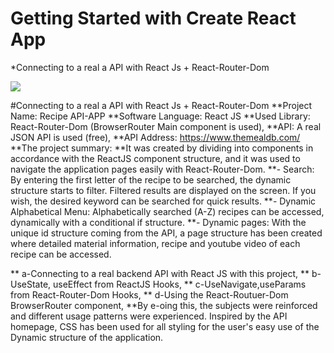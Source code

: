 # Getting Started with Create React App
*Connecting to a real a API with React Js + React-Router-Dom


![](https://github.com/muratavci05/reactJS_recibeApp/blob/960266f01961a550970a61c20da3f304e29f02fd/src/Component/assents/recipeApp.gif)

#Connecting to a real a API with React Js + React-Router-Dom
**Project Name: Recipe API-APP
**Software Language: React JS
**Used Library: React-Router-Dom (BrowserRouter Main component is used),
**API: A real JSON API is used (free),
**API Address: https://www.themealdb.com/
**The project summary:
**It was created by dividing into components in accordance with the ReactJS component structure, and it was used to navigate the application pages easily with React-Router-Dom.
**- Search: By entering the first letter of the recipe to be searched, the dynamic structure starts to filter. Filtered results are displayed on the screen. If you wish, the desired keyword can be searched for quick results.
**- Dynamic Alphabetical Menu: Alphabetically searched (A-Z) recipes can be accessed, dynamically with a conditional if structure.
**- Dynamic pages: With the unique id structure coming from the API, a page structure has been created where detailed material information, recipe and youtube video of each recipe can be accessed.

** a-Connecting to a real backend API with React JS with this project,
** b-UseState, useEffect from ReactJS Hooks,
** c-UseNavigate,useParams from React-Router-Dom Hooks,
** d-Using the React-Routuer-Dom BrowserRouter component,
**By e-oing this, the subjects were reinforced and different usage patterns were experienced.
Inspired by the API homepage, CSS has been used for all styling for the user's easy use of the Dynamic structure of the application.
